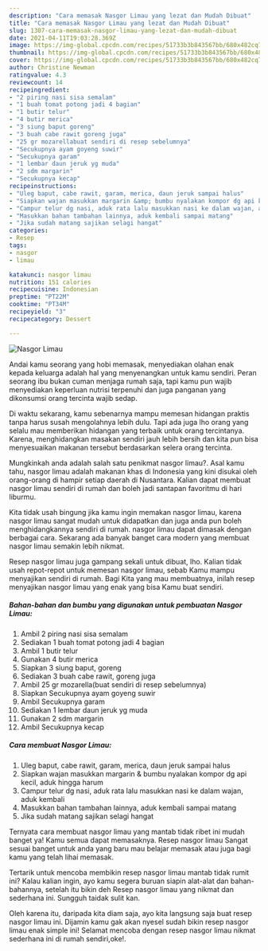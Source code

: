 ```yaml
---
description: "Cara memasak Nasgor Limau yang lezat dan Mudah Dibuat"
title: "Cara memasak Nasgor Limau yang lezat dan Mudah Dibuat"
slug: 1307-cara-memasak-nasgor-limau-yang-lezat-dan-mudah-dibuat
date: 2021-04-11T19:03:28.369Z
image: https://img-global.cpcdn.com/recipes/51733b3b843567bb/680x482cq70/nasgor-limau-foto-resep-utama.jpg
thumbnail: https://img-global.cpcdn.com/recipes/51733b3b843567bb/680x482cq70/nasgor-limau-foto-resep-utama.jpg
cover: https://img-global.cpcdn.com/recipes/51733b3b843567bb/680x482cq70/nasgor-limau-foto-resep-utama.jpg
author: Christine Newman
ratingvalue: 4.3
reviewcount: 14
recipeingredient:
- "2 piring nasi sisa semalam"
- "1 buah tomat potong jadi 4 bagian"
- "1 butir telur"
- "4 butir merica"
- "3 siung baput goreng"
- "3 buah cabe rawit goreng juga"
- "25 gr mozarellabuat sendiri di resep sebelumnya"
- "Secukupnya ayam goyeng suwir"
- "Secukupnya garam"
- "1 lembar daun jeruk yg muda"
- "2 sdm margarin"
- "Secukupnya kecap"
recipeinstructions:
- "Uleg baput, cabe rawit, garam, merica, daun jeruk sampai halus"
- "Siapkan wajan masukkan margarin &amp; bumbu nyalakan kompor dg api kecil, aduk hingga harum"
- "Campur telur dg nasi, aduk rata lalu masukkan nasi ke dalam wajan, aduk kembali"
- "Masukkan bahan tambahan lainnya, aduk kembali sampai matang"
- "Jika sudah matang sajikan selagi hangat"
categories:
- Resep
tags:
- nasgor
- limau

katakunci: nasgor limau 
nutrition: 151 calories
recipecuisine: Indonesian
preptime: "PT22M"
cooktime: "PT34M"
recipeyield: "3"
recipecategory: Dessert

---
```



![Nasgor Limau](https://img-global.cpcdn.com/recipes/51733b3b843567bb/680x482cq70/nasgor-limau-foto-resep-utama.jpg)

Andai kamu seorang yang hobi memasak, menyediakan olahan enak kepada keluarga adalah hal yang menyenangkan untuk kamu sendiri. Peran seorang ibu bukan cuman menjaga rumah saja, tapi kamu pun wajib menyediakan keperluan nutrisi terpenuhi dan juga panganan yang dikonsumsi orang tercinta wajib sedap.

Di waktu  sekarang, kamu sebenarnya mampu memesan hidangan praktis tanpa harus susah mengolahnya lebih dulu. Tapi ada juga lho orang yang selalu mau memberikan hidangan yang terbaik untuk orang tercintanya. Karena, menghidangkan masakan sendiri jauh lebih bersih dan kita pun bisa menyesuaikan makanan tersebut berdasarkan selera orang tercinta. 



Mungkinkah anda adalah salah satu penikmat nasgor limau?. Asal kamu tahu, nasgor limau adalah makanan khas di Indonesia yang kini disukai oleh orang-orang di hampir setiap daerah di Nusantara. Kalian dapat membuat nasgor limau sendiri di rumah dan boleh jadi santapan favoritmu di hari liburmu.

Kita tidak usah bingung jika kamu ingin memakan nasgor limau, karena nasgor limau sangat mudah untuk didapatkan dan juga anda pun boleh menghidangkannya sendiri di rumah. nasgor limau dapat dimasak dengan berbagai cara. Sekarang ada banyak banget cara modern yang membuat nasgor limau semakin lebih nikmat.

Resep nasgor limau juga gampang sekali untuk dibuat, lho. Kalian tidak usah repot-repot untuk memesan nasgor limau, sebab Kamu mampu menyajikan sendiri di rumah. Bagi Kita yang mau membuatnya, inilah resep menyajikan nasgor limau yang enak yang bisa Kamu buat sendiri.

<!--inarticleads1-->

##### Bahan-bahan dan bumbu yang digunakan untuk pembuatan Nasgor Limau:

1. Ambil 2 piring nasi sisa semalam
1. Sediakan 1 buah tomat potong jadi 4 bagian
1. Ambil 1 butir telur
1. Gunakan 4 butir merica
1. Siapkan 3 siung baput, goreng
1. Sediakan 3 buah cabe rawit, goreng juga
1. Ambil 25 gr mozarella(buat sendiri di resep sebelumnya)
1. Siapkan Secukupnya ayam goyeng suwir
1. Ambil Secukupnya garam
1. Sediakan 1 lembar daun jeruk yg muda
1. Gunakan 2 sdm margarin
1. Ambil Secukupnya kecap




<!--inarticleads2-->

##### Cara membuat Nasgor Limau:

1. Uleg baput, cabe rawit, garam, merica, daun jeruk sampai halus
1. Siapkan wajan masukkan margarin &amp; bumbu nyalakan kompor dg api kecil, aduk hingga harum
1. Campur telur dg nasi, aduk rata lalu masukkan nasi ke dalam wajan, aduk kembali
1. Masukkan bahan tambahan lainnya, aduk kembali sampai matang
1. Jika sudah matang sajikan selagi hangat




Ternyata cara membuat nasgor limau yang mantab tidak ribet ini mudah banget ya! Kamu semua dapat memasaknya. Resep nasgor limau Sangat sesuai banget untuk anda yang baru mau belajar memasak atau juga bagi kamu yang telah lihai memasak.

Tertarik untuk mencoba membikin resep nasgor limau mantab tidak rumit ini? Kalau kalian ingin, ayo kamu segera buruan siapin alat-alat dan bahan-bahannya, setelah itu bikin deh Resep nasgor limau yang nikmat dan sederhana ini. Sungguh taidak sulit kan. 

Oleh karena itu, daripada kita diam saja, ayo kita langsung saja buat resep nasgor limau ini. Dijamin kamu gak akan nyesel sudah bikin resep nasgor limau enak simple ini! Selamat mencoba dengan resep nasgor limau nikmat sederhana ini di rumah sendiri,oke!.

